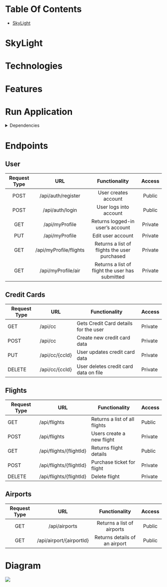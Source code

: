 # Table Of Contents
- [SkyLight](#skylight)

# SkyLight

# Technologies

# Features

# Run Application

<details>
    <summary>Dependencies</summary>

- [Spring Boot Starter Data REST](https://mvnrepository.com/artifact/org.springframework.boot/spring-boot-starter-data-rest)
- [Spring Boot DevTools](https://mvnrepository.com/artifact/org.springframework.boot/spring-boot-devtools)
- [H2 Database Engine](https://mvnrepository.com/artifact/com.h2database/h2)
- [Spring Boot Starter JDBC](https://mvnrepository.com/artifact/org.springframework.boot/spring-boot-starter-jdbc)
- [Spring Boot Starter Test](https://mvnrepository.com/artifact/org.springframework.boot/spring-boot-starter-test)
- [Spring Boot Starter Data JPA](https://mvnrepository.com/artifact/org.springframework.boot/spring-boot-starter-data-jpa)
- [Spring Boot Starter Security](https://mvnrepository.com/artifact/org.springframework.boot/spring-boot-starter-security)
- [JUnit](https://mvnrepository.com/artifact/org.junit.jupiter/junit-jupiter-api)
- [Cucumber Java](https://mvnrepository.com/artifact/io.cucumber/cucumber-java)
- [Cucumber JUnit](https://mvnrepository.com/artifact/org.junit.jupiter/junit-jupiter-api)
- [Cucumber Spring](https://mvnrepository.com/artifact/io.cucumber/cucumber-spring)
- [REST Assured](https://mvnrepository.com/artifact/io.rest-assured/rest-assured)
- [Spring Boot Starter Validation](https://mvnrepository.com/artifact/org.springframework.boot/spring-boot-starter-validation)
- [jjwt-api](https://mvnrepository.com/artifact/io.jsonwebtoken/jjwt-api)
_ [jjwt-impl](https://mvnrepository.com/artifact/io.jsonwebtoken/jjwt-impl)
- [jjwt-jackson](https://mvnrepository.com/artifact/io.jsonwebtoken/jjwt-jackson)
</details>

# Endpoints
## User
| Request Type |          URL           |                  Functionality                  | Access  |
|:------------:|:----------------------:|:-----------------------------------------------:|:-------:|
|     POST     |   /api/auth/register   |              User creates account               | Public  |
|     POST     |    /api/auth/login     |             User logs into account              | Public  |
|     GET      |     /api/myProfile     |        Returns logged-in user’s account         | Private |
|     PUT      |     /api/myProfile     |                Edit user account                | Private |
|     GET      | /api/myProfile/flights |  Returns a list of flights the user purchased   | Private |
|     GET      |   /api/myProfile/air   | Returns a list of flight the user has submitted | Private |

## Credit Cards
| Request Type | URL            | Functionality                         | Access  |
|--------------|----------------|---------------------------------------|---------|
| GET          | /api/cc        | Gets Credit Card details for the user | Private |
| POST         | /api/cc        | Create new credit card data           | Private |
| PUT          | /api/cc/{ccId} | User updates credit card data         | Private |
| DELETE       | /api/cc/{ccId} | User deletes credit card data on file | Private |

## Flights
| Request Type | URL                                                                                                       | Functionality                                                        | Access  |
|--------------|-----------------------------------------------------------------------------------------------------------|----------------------------------------------------------------------|---------|
| GET          | /api/flights                                                                                              | Returns a list of all flights                                        | Public  |
| POST         | /api/flights                                                                                              | Users create a new flight                                            | Private |
| GET          | /api/flights/{flightId}                                                                                   | Returns flight details                                               | Public  |
| POST         | /api/flights/{flightId}                                                                                   | Purchase ticket for flight                                           | Private |
| DELETE       | /api/flights/{flightId}                                                                                   | Delete flight                                                        | Private |

## Airports
| Request Type |           URL            |         Functionality         | Access |
|:------------:|:------------------------:|:-----------------------------:|:------:|
|     GET      |      /api/airports       |  Returns a list of airports   | Public |
|     GET      | /api/airport/{airportId} | Returns details of an airport | Public |

# Diagram
![](https://skylight-project.s3.amazonaws.com/SkyLight_Diagram.png) 